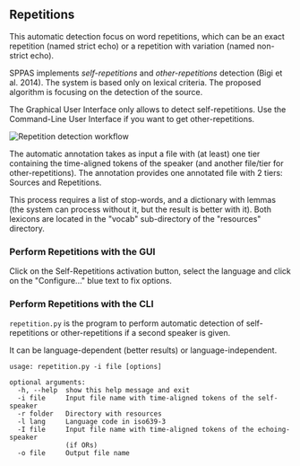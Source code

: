 ## Repetitions

This automatic detection focus on word repetitions, which can be an exact 
repetition (named strict echo) or a repetition with variation 
(named non-strict echo).

SPPAS implements *self-repetitions* and *other-repetitions* detection (Bigi
et al. 2014). The system is based only on lexical criteria. 
The proposed algorithm is focusing on the detection of the source. 

The Graphical User Interface only allows to detect self-repetitions.
Use the Command-Line User Interface if you want to get other-repetitions.

![Repetition detection workflow](./etc/figures/repetworkflow.bmp)

The automatic annotation takes as input a file with (at least) one 
tier containing the time-aligned tokens of the speaker (and another file/tier
for other-repetitions).
The annotation provides one annotated file with 2 tiers: Sources and Repetitions.

This process requires a list of stop-words, and a dictionary with lemmas (the
system can process without it, but the result is better with it). Both lexicons
are located in the "vocab" sub-directory of the "resources" directory.


### Perform Repetitions with the GUI

Click on the Self-Repetitions activation button, select the language and click 
on the "Configure..." blue text to fix options.


### Perform Repetitions with the CLI

`repetition.py` is the program to perform automatic detection of 
self-repetitions or other-repetitions if a second speaker is given.

It can be language-dependent (better results) or language-independent.

~~~~~~~~~~~~~~~~~~~~~~~~~~~~~~~~~~~~~~~~~~~~~~
usage: repetition.py -i file [options]

optional arguments:
  -h, --help  show this help message and exit
  -i file     Input file name with time-aligned tokens of the self-speaker
  -r folder   Directory with resources
  -l lang     Language code in iso639-3
  -I file     Input file name with time-aligned tokens of the echoing-speaker
              (if ORs)
  -o file     Output file name
~~~~~~~~~~~~~~~~~~~~~~~~~~~~~~~~~~~~~~~~~~~~~~

